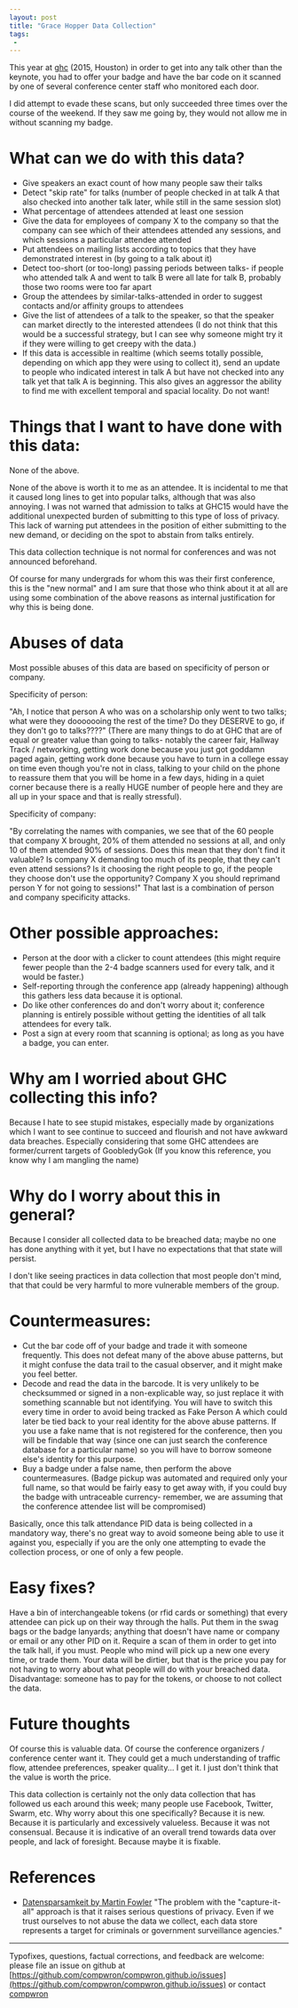 ```yaml
---
layout: post
title: "Grace Hopper Data Collection"
tags:
 -
---
```


This year at [ghc](https://www.gracehopper.org) (2015, Houston) in order to get into any talk other than the keynote, you had to offer your badge and have the bar code on it scanned by one of several conference center staff who monitored each door.

I did attempt to evade these scans, but only succeeded three times over the course of the weekend. If they saw me going by, they would not allow me in without scanning my badge.

# What can we do with this data?

- Give speakers an exact count of how many people saw their talks
- Detect "skip rate" for talks (number of people checked in at talk A that also checked into another talk later, while still in the same session slot)
- What percentage of attendees attended at least one session
- Give the data for employees of company X to the company so that the company can see which of their attendees attended any sessions, and which sessions a particular attendee attended
- Put attendees on mailing lists according to topics that they have demonstrated interest in (by going to a talk about it)
- Detect too-short (or too-long) passing periods between talks- if people who attended talk A and went to talk B were all late for talk B, probably those two rooms were too far apart
- Group the attendees by similar-talks-attended in order to suggest contacts and/or affinity groups to attendees
- Give the list of attendees of a talk to the speaker, so that the speaker can market directly to the interested attendees (I do not think that this would be a successful strategy, but I can see why someone might try it if they were willing to get creepy with the data.)
- If this data is accessible in realtime (which seems totally possible, depending on which app they were using to collect it), send an update to people who indicated interest in talk A but have not checked into any talk yet that talk A is beginning. This also gives an aggressor the ability to find me with excellent temporal and spacial locality. Do not want!

# Things that I want to have done with this data:

None of the above.

None of the above is worth it to me as an attendee. It is incidental to me that it caused long lines to get into popular talks, although that was also annoying. I was not warned that admission to talks at GHC15 would have the additional unexpected burden of submitting to this type of loss of privacy. This lack of warning put attendees in the position of either submitting to the new demand, or deciding on the spot to abstain from talks entirely.

This data collection technique is not normal for conferences and was not announced beforehand.

Of course for many undergrads for whom this was their first conference, this is the "new normal" and I am sure that those who think about it at all are using some combination of the above reasons as internal justification for why this is being done.

# Abuses of data

Most possible abuses of this data are based on specificity of person or company.

Specificity of person:

"Ah, I notice that person A who was on a scholarship only went to two talks; what were they dooooooing the rest of the time? Do they DESERVE to go, if they don't go to talks????" (There are many things to do at GHC that are of equal or greater value than going to talks- notably the career fair, Hallway Track / networking, getting work done because you just got goddamn paged again, getting work done because you have to turn in a college essay on time even though you're not in class, talking to your child on the phone to reassure them that you will be home in a few days, hiding in a quiet corner because there is a really HUGE number of people here and they are all up in your space and that is really stressful).

Specificity of company:

"By correlating the names with companies, we see that of the 60 people that company X brought, 20% of them attended no sessions at all, and only 10 of them attended 90% of sessions. Does this mean that they don't find it valuable? Is company X demanding too much of its people, that they can't even attend sessions? Is it choosing the right people to go, if the people they choose don't use the opportunity? Company X you should reprimand person Y for not going to sessions!" That last is a combination of person and company specificity attacks.


# Other possible approaches:

- Person at the door with a clicker to count attendees (this might require fewer people than the 2-4 badge scanners used for every talk, and it would be faster.)
- Self-reporting through the conference app (already happening) although this gathers less data because it is optional.
- Do like other conferences do and don't worry about it; conference planning is entirely possible without getting the identities of all talk attendees for every talk.
- Post a sign at every room that scanning is optional; as long as you have a badge, you can enter.


# Why am I worried about GHC collecting this info?

Because I hate to see stupid mistakes, especially made by organizations which I want to see continue to succeed and flourish and not have awkward data breaches. Especially considering that some GHC attendees are former/current targets of GoobledyGok (If you know this reference, you know why I am mangling the name)


# Why do I worry about this in general?

Because I consider all collected data to be breached data; maybe no one has done anything with it yet, but I have no expectations that that state will persist.

I don't like seeing practices in data collection that most people don't mind, that that could be very harmful to more vulnerable members of the group.

# Countermeasures:

- Cut the bar code off of your badge and trade it with someone frequently. This does not defeat many of the above abuse patterns, but it might confuse the data trail to the casual observer, and it might make you feel better.
- Decode and read the data in the barcode. It is very unlikely to be checksummed or signed in a non-explicable way, so just replace it with something scannable but not identifying. You will have to switch this every time in order to avoid being tracked as Fake Person A which could later be tied back to your real identity for the above abuse patterns. If you use a fake name that is not registered for the conference, then you will be findable that way (since one can just search the conference database for a particular name) so you will have to borrow someone else's identity for this purpose.
- Buy a badge under a false name, then perform the above countermeasures. (Badge pickup was automated and required only your full name, so that would be fairly easy to get away with, if you could buy the badge with untraceable currency- remember, we are assuming that the conference attendee list will be compromised)

Basically, once this talk attendance PID data is being collected in a mandatory way, there's no great way to avoid someone being able to use it against you, especially if you are the only one attempting to evade the collection process, or one of only a few people.

# Easy fixes?

Have a bin of interchangeable tokens (or rfid cards or something) that every attendee can pick up on their way through the halls. Put them in the swag bags or the badge lanyards; anything that doesn't have name or company or email or any other PID on it. Require a scan of them in order to get into the talk hall, if you must. People who mind will pick up a new one every time, or trade them. Your data will be dirtier, but that is the price you pay for not having to worry about what people will do with your breached data. Disadvantage: someone has to pay for the tokens, or choose to not collect the data.


# Future thoughts

Of course this is valuable data. Of course the conference organizers / conference center want it. They could get a much understanding of traffic flow, attendee preferences, speaker quality... I get it. I just don't think that the value is worth the price.

This data collection is certainly not the only data collection that has followed us each around this week; many people use Facebook, Twitter, Swarm, etc. Why worry about this one specifically? Because it is new. Because it is particularly and excessively valueless. Because it was not consensual. Because it is indicative of an overall trend towards data over people, and lack of foresight. Because maybe it is fixable.

# References

* [Datensparsamkeit by Martin Fowler](http://martinfowler.com/bliki/Datensparsamkeit.html) "The problem with the "capture-it-all" approach is that it raises serious questions of privacy. Even if we trust ourselves to not abuse the data we collect, each data store represents a target for criminals or government surveillance agencies."

-----------------------

Typofixes, questions, factual corrections, and feedback are welcome: please file an issue on github at [https://github.com/compwron/compwron.github.io/issues](https://github.com/compwron/compwron.github.io/issues) or contact [compwron](https://twitter.com/compiledwrong)
